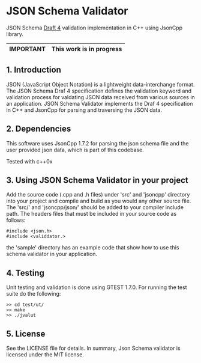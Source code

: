 # JSON Schema Validator
JSON Schema [Draft 4](https://tools.ietf.org/id/draft-fge-json-schema-validation-00.txt) validation implementation in C++ using JsonCpp library.

| IMPORTANT | This work is in progress   |
|-----------|----------------------------|

## 1. Introduction
JSON (JavaScript Object Notation) is a lightweight data-interchange format. The JSON Schema Draf 4 specification defines the validation keyword
and validation process for valdating JSON data received from various sources in an application. JSON Schema Validator implements the Draf 4 specification
in C++ and JsonCpp for parsing and traversing the JSON data.


## 2. Dependencies
This software uses JsonCpp 1.7.2 for parsing the json schema file and the user provided json data, which is part of this codebase.

Tested with c++0x 

## 3. Using JSON Schema Validator in your project
Add the source code (.cpp and .h files) under 'src' and 'jsoncpp' directory into your project and compile and build as you would any other source file.
The 'src/' and 'jsoncpp/json/' should be added to your compiler include path. The headers files that must be included in your source code as follows:

```
#include <json.h>
#include <validdator.>
```

the 'sample' directory has an example code that show how to use this schema validator in your application.

## 4. Testing
Unit testing and validation is done using GTEST 1.7.0. For running the test suite do the following:

```
>> cd test/ut/
>> make
>> ./jvalut
```


## 5. License
See the LICENSE file for details. In summary, Json Schema validator is licensed under the MIT license.
